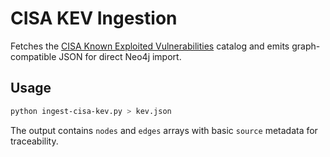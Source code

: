 # CISA KEV Ingestion

Fetches the [CISA Known Exploited Vulnerabilities](https://www.cisa.gov/known-exploited-vulnerabilities) catalog and
emits graph-compatible JSON for direct Neo4j import.

## Usage

```bash
python ingest-cisa-kev.py > kev.json
```

The output contains `nodes` and `edges` arrays with basic `source` metadata for traceability.
